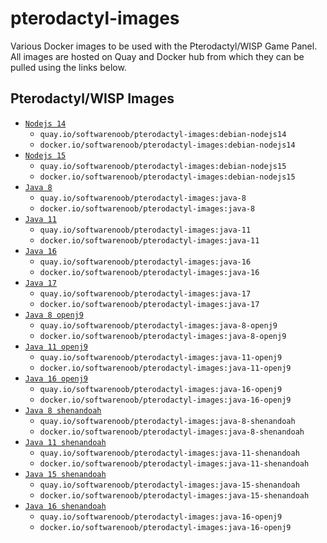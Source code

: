 # pterodactyl-images
Various Docker images to be used with the Pterodactyl/WISP Game Panel. All images are hosted on Quay and Docker hub from which they can be pulled using the links below.

## Pterodactyl/WISP Images
- [`Nodejs 14`](https://github.com/Software-Noob/pterodactyl-images/tree/main/debian-nodejs14)
  - `quay.io/softwarenoob/pterodactyl-images:debian-nodejs14`
  - `docker.io/softwarenoob/pterodactyl-images:debian-nodejs14`
- [`Nodejs 15`](https://github.com/Software-Noob/pterodactyl-images/tree/main/debian-nodejs15)
  - `quay.io/softwarenoob/pterodactyl-images:debian-nodejs15`
  - `docker.io/softwarenoob/pterodactyl-images:debian-nodejs15`
- [`Java 8`](https://github.com/Software-Noob/pterodactyl-images/tree/main/java-8)
  - `quay.io/softwarenoob/pterodactyl-images:java-8`
  - `docker.io/softwarenoob/pterodactyl-images:java-8`
- [`Java 11`](https://github.com/Software-Noob/pterodactyl-images/tree/main/java-11)
  - `quay.io/softwarenoob/pterodactyl-images:java-11`
  - `docker.io/softwarenoob/pterodactyl-images:java-11`
- [`Java 16`](https://github.com/Software-Noob/pterodactyl-images/tree/main/java-16)
  - `quay.io/softwarenoob/pterodactyl-images:java-16`  
  - `docker.io/softwarenoob/pterodactyl-images:java-16`  
- [`Java 17`](https://github.com/Software-Noob/pterodactyl-images/tree/main/java-17)
  - `quay.io/softwarenoob/pterodactyl-images:java-17`  
  - `docker.io/softwarenoob/pterodactyl-images:java-17`
- [`Java 8 openj9`](https://github.com/Software-Noob/pterodactyl-images/tree/main/java11-openj9)
  - `quay.io/softwarenoob/pterodactyl-images:java-8-openj9`
  - `docker.io/softwarenoob/pterodactyl-images:java-8-openj9`  
- [`Java 11 openj9`](https://github.com/Software-Noob/pterodactyl-images/tree/main/java11-openj9)
  - `quay.io/softwarenoob/pterodactyl-images:java-11-openj9`
  - `docker.io/softwarenoob/pterodactyl-images:java-11-openj9`
- [`Java 16 openj9`](https://github.com/Software-Noob/pterodactyl-images/tree/main/java16-openj9)
  - `quay.io/softwarenoob/pterodactyl-images:java-16-openj9`
  - `docker.io/softwarenoob/pterodactyl-images:java-16-openj9`
- [`Java 8 shenandoah`](https://github.com/Software-Noob/pterodactyl-images/tree/main/java-8-shenandoah)
  - `quay.io/softwarenoob/pterodactyl-images:java-8-shenandoah`
  - `docker.io/softwarenoob/pterodactyl-images:java-8-shenandoah`
- [`Java 11 shenandoah`](https://github.com/Software-Noob/pterodactyl-images/tree/main/java-11-shenandoah)
  - `quay.io/softwarenoob/pterodactyl-images:java-11-shenandoah`
  - `docker.io/softwarenoob/pterodactyl-images:java-11-shenandoah`
- [`Java 15 shenandoah`](https://github.com/Software-Noob/pterodactyl-images/tree/main/java-15-shenandoah)
  - `quay.io/softwarenoob/pterodactyl-images:java-15-shenandoah`
  - `docker.io/softwarenoob/pterodactyl-images:java-15-shenandoah`
- [`Java 16 shenandoah`](https://github.com/Software-Noob/pterodactyl-images/tree/main/java-16-shenandoah)
  - `quay.io/softwarenoob/pterodactyl-images:java-16-openj9`
  - `docker.io/softwarenoob/pterodactyl-images:java-16-openj9`